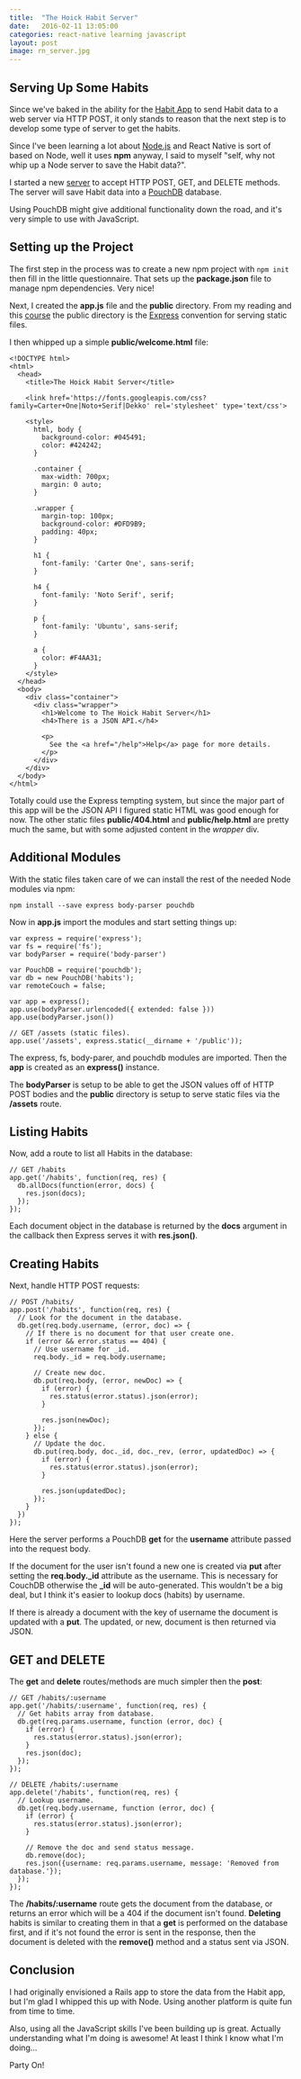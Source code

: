 ```yaml
---
title:  "The Hoick Habit Server"
date:   2016-02-11 13:05:00
categories: react-native learning javascript
layout: post
image: rn_server.jpg
---
```


## Serving Up Some Habits

Since we've baked in the ability for the [Habit App](https://github.com/asommer70/thehoick-habit-app) to send Habit data to a web server via HTTP POST, it only stands to reason that the next step is to develop some type of server to get the habits.

Since I've been learning a lot about [Node.js](https://nodejs.org/en/) and React Native is sort of based on Node, well it uses **npm** anyway, I said to myself "self, why not whip up a Node server to save the Habit data?".

I started a new [server](https://github.com/asommer70/thehoick-habit-server) to accept HTTP POST, GET, and DELETE methods.  The server will save Habit data into a [PouchDB](http://pouchdb.com) database.  

Using PouchDB might give additional functionality down the road, and it's very simple to use with JavaScript.

<!--more-->

## Setting up the Project

The first step in the process was to create a new npm project with ```npm init``` then fill in the little questionnaire.  That sets up the **package.json** file to manage npm dependencies.  Very nice!

Next, I created the **app.js** file and the **public** directory.  From my reading and this [course](https://www.udemy.com/understand-nodejs) the public directory is the [Express](http://expressjs.com/) convention for serving static files.

I then whipped up a simple **public/welcome.html** file:

```
<!DOCTYPE html>
<html>
  <head>
    <title>The Hoick Habit Server</title>

    <link href='https://fonts.googleapis.com/css?family=Carter+One|Noto+Serif|Dekko' rel='stylesheet' type='text/css'>

    <style>
      html, body {
        background-color: #045491;
        color: #424242;
      }

      .container {
        max-width: 700px;
        margin: 0 auto;
      }

      .wrapper {
        margin-top: 100px;
        background-color: #DFD9B9;
        padding: 40px;
      }

      h1 {
        font-family: 'Carter One', sans-serif;
      }

      h4 {
        font-family: 'Noto Serif', serif;
      }

      p {
        font-family: 'Ubuntu', sans-serif;
      }

      a {
        color: #F4AA31;
      }
    </style>
  </head>
  <body>
    <div class="container">
      <div class="wrapper">
        <h1>Welcome to The Hoick Habit Server</h1>
        <h4>There is a JSON API.</h4>

        <p>
          See the <a href="/help">Help</a> page for more details.
        </p>
      </div>
    </div>
  </body>
</html>
```

Totally could use the Express tempting system, but since the major part of this app will be the JSON API I figured static HTML was good enough for now.  The other static files **public/404.html** and **public/help.html** are pretty much the same, but with some adjusted content in the *wrapper* div.

## Additional Modules

With the static files taken care of we can install the rest of the needed Node modules via npm:

```
npm install --save express body-parser pouchdb
```

Now in **app.js** import the modules and start setting things up:

```
var express = require('express');
var fs = require('fs');
var bodyParser = require('body-parser')

var PouchDB = require('pouchdb');
var db = new PouchDB('habits');
var remoteCouch = false;

var app = express();
app.use(bodyParser.urlencoded({ extended: false }))
app.use(bodyParser.json())

// GET /assets (static files).
app.use('/assets', express.static(__dirname + '/public'));
```

The express, fs, body-parer, and pouchdb modules are imported. Then the **app** is created as an **express()** instance.

The **bodyParser** is setup to be able to get the JSON values off of HTTP POST bodies and the **public** directory is setup to serve static files via the **/assets** route.

## Listing Habits

Now, add a route to list all Habits in the database:

```
// GET /habits
app.get('/habits', function(req, res) {
  db.allDocs(function(error, docs) {
    res.json(docs);
  });
});
```

Each document object in the database is returned by the **docs** argument in the callback then Express serves it with **res.json()**.

## Creating Habits

Next, handle HTTP POST requests:

```
// POST /habits/
app.post('/habits', function(req, res) {
  // Look for the document in the database.
  db.get(req.body.username, (error, doc) => {
    // If there is no document for that user create one.
    if (error && error.status == 404) {
      // Use username for _id.
      req.body._id = req.body.username;

      // Create new doc.
      db.put(req.body, (error, newDoc) => {
        if (error) {
          res.status(error.status).json(error);
        }

        res.json(newDoc);
      });
    } else {
      // Update the doc.
      db.put(req.body, doc._id, doc._rev, (error, updatedDoc) => {
        if (error) {
          res.status(error.status).json(error);
        }

        res.json(updatedDoc);
      });
    }
  })
});
```

Here the server performs a PouchDB **get** for the **username** attribute passed into the request body.

If the document for the user isn't found a new one is created via **put** after setting the **req.body._id** attribute as the username.  This is necessary for CouchDB otherwise the **_id** will be auto-generated.  This wouldn't be a big deal, but I think it's easier to lookup docs (habits) by username.

If there is already a document with the key of username the document is updated with a **put**.  The updated, or new, document is then returned via JSON.

## GET and DELETE

The **get** and **delete** routes/methods are much simpler then the **post**:

```
// GET /habits/:username
app.get('/habits/:username', function(req, res) {
  // Get habits array from database.
  db.get(req.params.username, function (error, doc) {
    if (error) {
      res.status(error.status).json(error);
    }
    res.json(doc);
  });
});

// DELETE /habits/:username
app.delete('/habits', function(req, res) {
  // Lookup username.
  db.get(req.body.username, function (error, doc) {
    if (error) {
      res.status(error.status).json(error);
    }

    // Remove the doc and send status message.
    db.remove(doc);
    res.json({username: req.params.username, message: 'Removed from database.'});
  });
});
```

The **/habits/:username** route gets the document from the database, or returns an error which will be a 404 if the document isn't found.  **Deleting** habits is similar to creating them in that a **get** is performed on the database first, and if it's not found the error is sent in the response, then the document is deleted with the **remove()** method and a status sent via JSON.

## Conclusion

I had originally envisioned a Rails app to store the data from the Habit app, but I'm glad I whipped this up with Node.  Using another platform is quite fun from time to time.

Also, using all the JavaScript skills I've been building up is great.  Actually understanding what I'm doing is awesome!  At least I think I know what I'm doing…

Party On!
